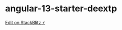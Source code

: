 # angular-13-starter-deextp

[Edit on StackBlitz ⚡️](https://stackblitz.com/edit/angular-13-starter-lqshac)